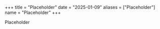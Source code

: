 +++
title = "Placeholder"
date = "2025-01-09"
aliases = ["Placeholder"]
name = "Placeholder"
+++

Placeholder
